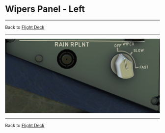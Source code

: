 # Wipers Panel - Left

---

Back to [Flight Deck](../flight-deck.md)

---

![Wipers Panel - Left](../../assets/a32nx-briefing/overhead-panel/Wipers-Left.png "Wipers Panel - Left")

---

Back to [Flight Deck](../flight-deck.md)